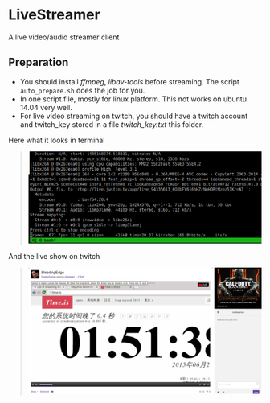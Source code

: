 LiveStreamer
============
A live video/audio streamer client

Preparation
-----------
* You should install *ffmpeg*, *libav-tools* before streaming. The script ```auto_prepare.sh``` does the job for you.
* In one script file, mostly for linux platform. This not works on ubuntu 14.04 very well.
* For live video streaming on twitch, you should have a twitch account and twitch_key stored in a file *twitch_key.txt* this folder.

Here what it looks in terminal

> ![streaming](static/snapshot12.png)

And the live show on twitch

> ![on twitch](static/snapshot13.png)
